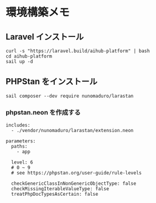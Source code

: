  # 環境構築メモ
 ## Laravel インストール
 ```
 curl -s "https://laravel.build/aihub-platform" | bash
 cd aihub-platform
 sail up -d
 ```
## PHPStan をインストール
```
sail composer --dev require nunomaduro/larastan
```
### phpstan.neon を作成する
```
includes:
  - ./vendor/nunomaduro/larastan/extension.neon

parameters:
  paths:
    - app

  level: 6
  # 0 ~ 9
  # see https://phpstan.org/user-guide/rule-levels

  checkGenericClassInNonGenericObjectType: false
  checkMissingIterableValueType: false
  treatPhpDocTypesAsCertain: false
```
